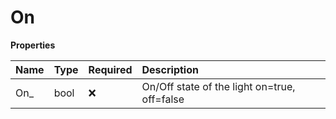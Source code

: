 # On

**Properties**

| Name | Type | Required | Description                                  |
| :--- | :--- | :------- | :------------------------------------------- |
| On\_ | bool | ❌       | On/Off state of the light on=true, off=false |

<!-- This file was generated by liblab | https://liblab.com/ -->
